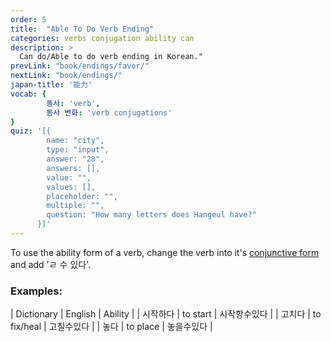 ```yaml
---
order: 5
title:  "Able To Do Verb Ending"
categories: verbs conjugation ability can
description: >
  Can do/Able to do verb ending in Korean."
prevLink: "book/endings/favor/"
nextLink: "book/endings/"
japan-title: '能力'
vocab: {
		동사: 'verb',
		동사 변화: 'verb conjugations'
}
quiz: '[{
        name: "city",
        type: "input",
        answer: "28",
        answers: [],
        value: "",
        values: [],
        placeholder: "",
        multiple: "",
        question: "How many letters does Hangeul have?"
      }]'
---
```


To use the ability form of a verb, change the verb into it's [conjunctive form]({{site.baseurl}}/book/verbs/conjunctive/)
and add 'ㄹ 수 있다'.

### Examples:

| Dictionary | English | Ability |
| 시작하다 | to start | 시작항수있다 |
| 고치다 | to fix/heal | 고칠수있다 |
| 놓다 | to place | 놓을수있다 |
